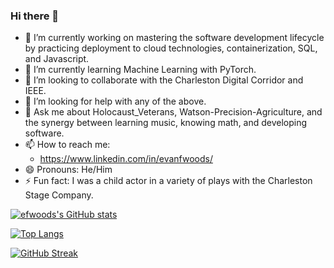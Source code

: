 ### Hi there 👋
<!--
**efwoods/efwoods** is a ✨ _special_ ✨ repository because its `README.md` (this file) appears on your GitHub profile.

Here are some ideas to get you started:
-->
- 🔭 I’m currently working on mastering the software development lifecycle by practicing deployment to cloud technologies, containerization, SQL, and Javascript.
- 🌱 I’m currently learning Machine Learning with PyTorch.
- 👯 I’m looking to collaborate with the Charleston Digital Corridor and IEEE.
- 🤔 I’m looking for help with any of the above.
- 💬 Ask me about Holocaust_Veterans, Watson-Precision-Agriculture, and the synergy between learning music, knowing math, and developing software.
- 📫 How to reach me: 
  - https://www.linkedin.com/in/evanfwoods/
- 😄 Pronouns: He/Him
- ⚡ Fun fact: I was a child actor in a variety of plays with the Charleston Stage Company.

[![efwoods's GitHub stats](https://github-readme-stats.vercel.app/api?username=efwoods)](https://github.com/anuraghazra/github-readme-stats)

[![Top Langs](https://github-readme-stats.vercel.app/api/top-langs/?username=efwoods&layout=compact)](https://github.com/anuraghazra/github-readme-stats)

[![GitHub Streak](https://streak-stats.demolab.com/?user=efwoods)](https://git.io/streak-stats)

